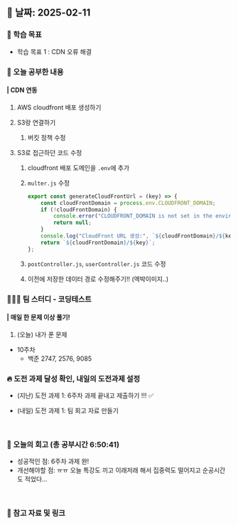 ## 📅 날짜: 2025-02-11


### 💬 학습 목표

- 학습 목표 1 : CDN 오류 해결


### 📒 오늘 공부한 내용
#### | CDN 연동

1. AWS cloudfront 배포 생성하기

2. S3랑 연결하기

    1. 버킷 정책 수정

3. S3로 접근하던 코드 수정

    1. cloudfront 배포 도메인을 `.env`에 추가

    2. `multer.js` 수정

        ```javascript
        export const generateCloudFrontUrl = (key) => {
            const cloudFrontDomain = process.env.CLOUDFRONT_DOMAIN;
            if (!cloudFrontDomain) {
                console.error("CLOUDFRONT_DOMAIN is not set in the environment variables.");
                return null;
            }
            console.log("CloudFront URL 생성:", `${cloudFrontDomain}/${key}`); // 디버깅용
            return `${cloudFrontDomain}/${key}`;
        };
        ```

    3. `postController.js`, `userController.js` 코드 수정

    4. 이전에 저장한 데이터 경로 수정해주기!! (엑박이미지..)

### 🧑‍🧒‍🧒 팀 스터디 - 코딩테스트
#### | 매일 한 문제 이상 풀기!

1. (오늘) 내가 푼 문제

- 10주차
    - 백준 2747, 2576, 9085



### 🔥 도전 과제 달성 확인, 내일의 도전과제 설정
- (지난) 도전 과제 1: 6주차 과제 끝내고 제출하기 !!! ✅

- (내일) 도전 과제 1: 팀 회고 자료 만들기

<br/>

### 💭 오늘의 회고 (총 공부시간 6:50:41)
- 성공적인 점: 6주차 과제 완! <br/>
- 개선해야할 점: ㅠㅠ 오늘 특강도 끼고 이래저래 해서 집중력도 떨어지고 순공시간도 적었다... <br/>

<br/>

### 📁 참고 자료 및 링크